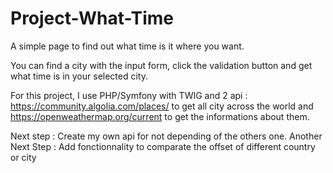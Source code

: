 # Project-What-Time
A simple page to find out what time is it where you want.

You can find a city with the input form, click the validation button and get what time is in your selected city.

For this project, I use PHP/Symfony with TWIG and 2 api : https://community.algolia.com/places/ to get all city across the world and https://openweathermap.org/current to get the informations about them.

Next step : Create my own api for not depending of the others one.
Another Next Step : Add fonctionnality to comparate the offset of different country or city
